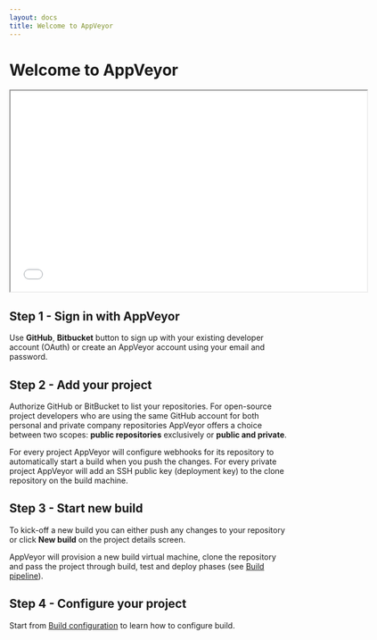 ```yaml
---
layout: docs
title: Welcome to AppVeyor
---
```


# Welcome to AppVeyor

<div class="flex-video widescreen">
    <iframe width="640" height="360" src="//www.youtube.com/embed/e1rVM4_nzWw?rel=0&amp;color=white" allowfullscreen title="Getting started video"></iframe>
</div>

## Step 1 - Sign in with AppVeyor

Use **GitHub**, **Bitbucket** button to sign up with your existing developer account (OAuth) or create an AppVeyor account using your email and password.


## Step 2 - Add your project

Authorize GitHub or BitBucket to list your repositories. For open-source project developers who are using the same GitHub account for both  personal and private company repositories AppVeyor offers a choice between two scopes: **public repositories** exclusively or **public and private**.

For every project AppVeyor will configure webhooks for its repository to automatically start a build when you push the changes. For every private project AppVeyor will add an SSH public key (deployment key) to the clone repository on the build machine.


## Step 3 - Start new build

To kick-off a new build you can either push any changes to your repository or click **New build** on the project details screen.

AppVeyor will provision a new build virtual machine, clone the repository and pass the project through build, test and deploy phases (see [Build pipeline](/docs/build-configuration#build-pipeline)).



## Step 4 - Configure your project

Start from [Build configuration](/docs/build-configuration/) to learn how to configure build.
